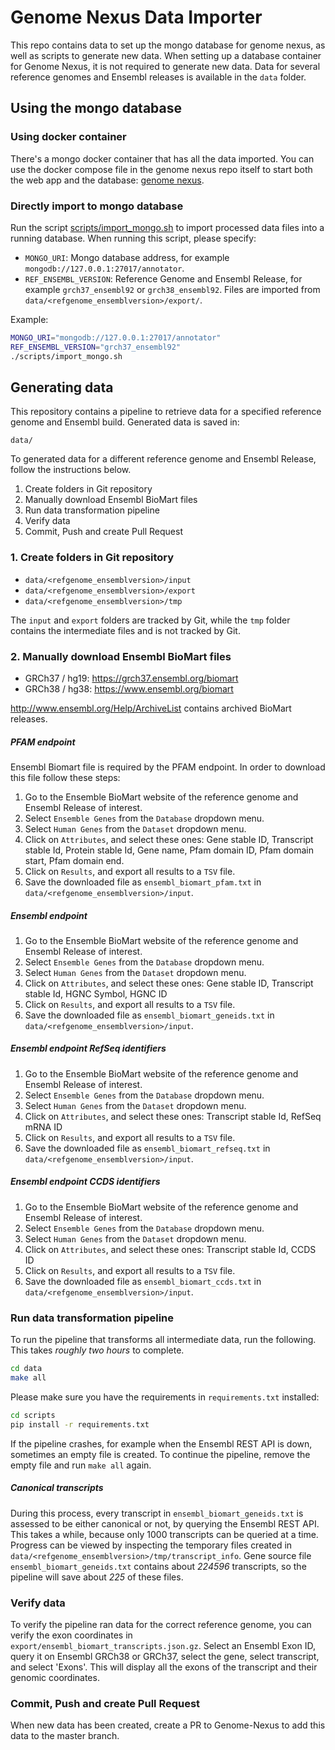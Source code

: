 # Genome Nexus Data Importer
This repo contains data to set up the mongo
database for genome nexus, as well as scripts to generate new data. When setting
up a database container for Genome Nexus, it is not required to generate new
data. Data for several reference genomes and Ensembl releases is available in
the `data` folder.

## Using the mongo database

### Using docker container
There's a mongo docker container that has all the data imported. You can use
the docker compose file in the genome nexus repo itself to start both the web
app and the database: [genome
nexus](https://github.com/genome-nexus/genome-nexus).

### Directly import to mongo database
Run the script [scripts/import_mongo.sh](scripts/import_mongo.sh) to import processed data files into a running 
database. When running this script, please specify:
- `MONGO_URI`: Mongo database address, for example `mongodb://127.0.0.1:27017/annotator`.
- `REF_ENSEMBL_VERSION`: Reference Genome and Ensembl Release, for example `grch37_ensembl92` or `grch38_ensembl92`. Files are imported from 
`data/<refgenome_ensemblversion>/export/`.

Example:
```bash
MONGO_URI="mongodb://127.0.0.1:27017/annotator"
REF_ENSEMBL_VERSION="grch37_ensembl92"
./scripts/import_mongo.sh
```

## Generating data
This repository contains a pipeline to retrieve data for a specified reference genome and Ensembl build. Generated data is saved in:
```
data/
```

To generated data for a different reference genome and Ensembl Release, follow the instructions below.
1. Create folders in Git repository
2. Manually download Ensembl BioMart files
3. Run data transformation pipeline
4. Verify data
5. Commit, Push and create Pull Request

### 1. Create folders in Git repository
- `data/<refgenome_ensemblversion>/input`
- `data/<refgenome_ensemblversion>/export`
- `data/<refgenome_ensemblversion>/tmp`

The `input` and `export` folders are tracked by Git, while the `tmp` folder contains the intermediate files and is not 
tracked by Git.

### 2. Manually download Ensembl BioMart files

- GRCh37 / hg19: https://grch37.ensembl.org/biomart
- GRCh38 / hg38: https://www.ensembl.org/biomart

http://www.ensembl.org/Help/ArchiveList contains archived BioMart releases.

##### PFAM endpoint
Ensembl Biomart file is required by the PFAM endpoint. In order to download this file
follow these steps:

1. Go to the Ensemble BioMart website of the reference genome and Ensembl Release of interest.
2. Select `Ensemble Genes` from the `Database` dropdown menu.
3. Select `Human Genes` from the `Dataset` dropdown menu.
4. Click on `Attributes`, and select these ones:
Gene stable ID, Transcript stable Id, Protein stable Id, Gene name, Pfam domain ID, Pfam domain start, Pfam domain end.
5. Click on `Results`, and export all results to a `TSV` file.
6. Save the downloaded file as `ensembl_biomart_pfam.txt` in `data/<refgenome_ensemblversion>/input`.

##### Ensembl endpoint 
1. Go to the Ensemble BioMart website of the reference genome and Ensembl Release of interest.
2. Select `Ensemble Genes` from the `Database` dropdown menu.
3. Select `Human Genes` from the `Dataset` dropdown menu.
4. Click on `Attributes`, and select these ones:
Gene stable ID, Transcript stable Id, HGNC Symbol, HGNC ID
5. Click on `Results`, and export all results to a `TSV` file.
6. Save the downloaded file as `ensembl_biomart_geneids.txt` in `data/<refgenome_ensemblversion>/input`.

##### Ensembl endpoint RefSeq identifiers
1. Go to the Ensemble BioMart website of the reference genome and Ensembl Release of interest.
2. Select `Ensemble Genes` from the `Database` dropdown menu.
3. Select `Human Genes` from the `Dataset` dropdown menu.
4. Click on `Attributes`, and select these ones:
Transcript stable Id, RefSeq mRNA ID
5. Click on `Results`, and export all results to a `TSV` file.
6. Save the downloaded file as `ensembl_biomart_refseq.txt` in `data/<refgenome_ensemblversion>/input`.

##### Ensembl endpoint CCDS identifiers
1. Go to the Ensemble BioMart website of the reference genome and Ensembl Release of interest.
2. Select `Ensemble Genes` from the `Database` dropdown menu.
3. Select `Human Genes` from the `Dataset` dropdown menu.
4. Click on `Attributes`, and select these ones:
Transcript stable Id, CCDS ID
5. Click on `Results`, and export all results to a `TSV` file.
6. Save the downloaded file as `ensembl_biomart_ccds.txt` in `data/<refgenome_ensemblversion>/input`.

### Run data transformation pipeline
To run the pipeline that transforms all intermediate data, run the following. This takes _roughly two hours_ to complete.

```bash
cd data
make all
```

Please make sure you have the requirements in `requirements.txt` installed:
```bash
cd scripts
pip install -r requirements.txt
```

If the pipeline crashes, for example when the Ensembl REST API is down, sometimes an empty file is created. To continue the pipeline, remove the empty file and run `make all` again.

##### Canonical transcripts
During this process, every transcript in `ensembl_biomart_geneids.txt` is assessed to be either canonical or not, by 
querying the Ensembl REST API. This takes a while, because only 1000 transcripts can be queried at a time. Progress can 
be viewed by inspecting the temporary files created in  `data/<refgenome_ensemblversion>/tmp/transcript_info`. Gene 
source file `ensembl_biomart_geneids.txt` contains about _224596_ transcripts, so the pipeline will save about _225_ 
of these files.

### Verify data
To verify the pipeline ran data for the correct reference genome, you can verify the exon coordinates in
`export/ensembl_biomart_transcripts.json.gz`. Select an Ensembl Exon ID, query it on Ensembl GRCh38 or GRCh37, select
the gene, select transcript, and select 'Exons'. This will display all the exons of the transcript and their genomic
coordinates.

### Commit, Push and create Pull Request
When new data has been created, create a PR to Genome-Nexus to add this data to the master branch.
